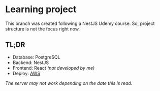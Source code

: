 # Learning project

This branch was created following a NestJS Udemy course. So, project structure is not the focus right now.

## TL;DR

- Database: PostgreSQL
- Backend: NestJS
- Frontend: React _(not developed by me)_
- Deploy: [AWS](http://nestjs-learning-task-management-frontend.s3-website-sa-east-1.amazonaws.com)

_The server may not work depending on the date this is read._

